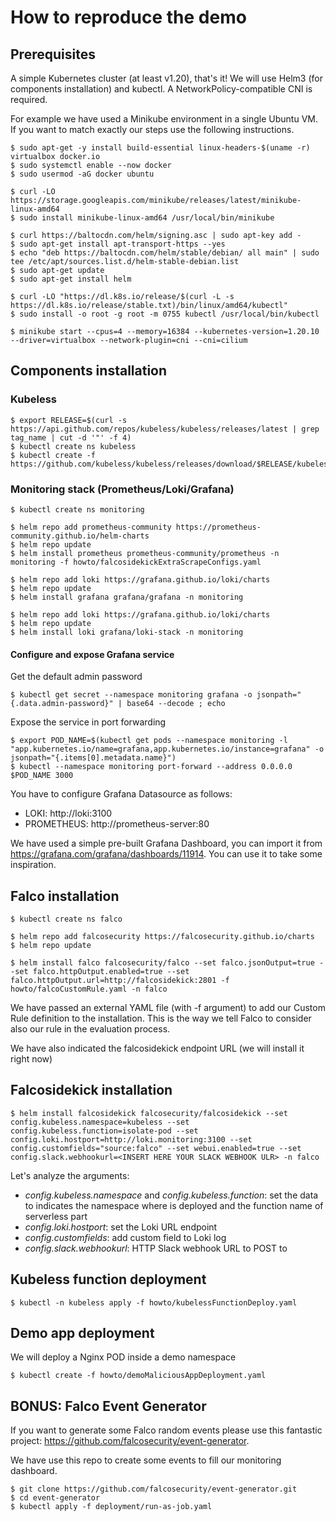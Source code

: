 # How to reproduce the demo

## Prerequisites
A simple Kubernetes cluster (at least v1.20), that's it! We will use Helm3 (for components installation) and kubectl. A NetworkPolicy-compatible CNI is required.

For example we have used a Minikube environment in a single Ubuntu VM. If you want to match exactly our steps use the following instructions.

```shell
$ sudo apt-get -y install build-essential linux-headers-$(uname -r) virtualbox docker.io
$ sudo systemctl enable --now docker
$ sudo usermod -aG docker ubuntu

$ curl -LO https://storage.googleapis.com/minikube/releases/latest/minikube-linux-amd64
$ sudo install minikube-linux-amd64 /usr/local/bin/minikube

$ curl https://baltocdn.com/helm/signing.asc | sudo apt-key add -
$ sudo apt-get install apt-transport-https --yes
$ echo "deb https://baltocdn.com/helm/stable/debian/ all main" | sudo tee /etc/apt/sources.list.d/helm-stable-debian.list
$ sudo apt-get update
$ sudo apt-get install helm

$ curl -LO "https://dl.k8s.io/release/$(curl -L -s https://dl.k8s.io/release/stable.txt)/bin/linux/amd64/kubectl"
$ sudo install -o root -g root -m 0755 kubectl /usr/local/bin/kubectl

$ minikube start --cpus=4 --memory=16384 --kubernetes-version=1.20.10 --driver=virtualbox --network-plugin=cni --cni=cilium
```

## Components installation
### Kubeless
```shell
$ export RELEASE=$(curl -s https://api.github.com/repos/kubeless/kubeless/releases/latest | grep tag_name | cut -d '"' -f 4)
$ kubectl create ns kubeless
$ kubectl create -f https://github.com/kubeless/kubeless/releases/download/$RELEASE/kubeless-$RELEASE.yaml
```
### Monitoring stack (Prometheus/Loki/Grafana)
```shell
$ kubectl create ns monitoring

$ helm repo add prometheus-community https://prometheus-community.github.io/helm-charts
$ helm repo update
$ helm install prometheus prometheus-community/prometheus -n monitoring -f howto/falcosidekickExtraScrapeConfigs.yaml

$ helm repo add loki https://grafana.github.io/loki/charts
$ helm repo update
$ helm install grafana grafana/grafana -n monitoring

$ helm repo add loki https://grafana.github.io/loki/charts
$ helm repo update
$ helm install loki grafana/loki-stack -n monitoring
```

#### Configure and expose Grafana service
Get the default admin password
```shell
$ kubectl get secret --namespace monitoring grafana -o jsonpath="{.data.admin-password}" | base64 --decode ; echo
```

Expose the service in port forwarding
```shell
$ export POD_NAME=$(kubectl get pods --namespace monitoring -l "app.kubernetes.io/name=grafana,app.kubernetes.io/instance=grafana" -o jsonpath="{.items[0].metadata.name}")
$ kubectl --namespace monitoring port-forward --address 0.0.0.0 $POD_NAME 3000
```
You have to configure Grafana Datasource as follows:
 - LOKI: http://loki:3100
 - PROMETHEUS: http://prometheus-server:80

We have used a simple pre-built Grafana Dashboard, you can import it from https://grafana.com/grafana/dashboards/11914. You can use it to take some inspiration.

## Falco installation
```shell
$ kubectl create ns falco

$ helm repo add falcosecurity https://falcosecurity.github.io/charts
$ helm repo update

$ helm install falco falcosecurity/falco --set falco.jsonOutput=true --set falco.httpOutput.enabled=true --set falco.httpOutput.url=http://falcosidekick:2801 -f howto/falcoCustomRule.yaml -n falco
```
We have passed an external YAML file (with -f argument) to add our Custom Rule definition to the installation. This is the way we tell Falco to consider also our rule in the evaluation process.

We have also indicated the falcosidekick endpoint URL (we will install it right now)

## Falcosidekick installation
```shell
$ helm install falcosidekick falcosecurity/falcosidekick --set config.kubeless.namespace=kubeless --set config.kubeless.function=isolate-pod --set config.loki.hostport=http://loki.monitoring:3100 --set config.customfields="source:falco" --set webui.enabled=true --set config.slack.webhookurl=<INSERT HERE YOUR SLACK WEBHOOK ULR> -n falco
```
Let's analyze the arguments:
 - *config.kubeless.namespace* and *config.kubeless.function*: set the data to indicates the namespace where is deployed and the function name of serverless part
 - *config.loki.hostport*: set the Loki URL endpoint
 - *config.customfields*: add custom field to Loki log
 - *config.slack.webhookurl*: HTTP Slack webhook URL to POST to

## Kubeless function deployment
```shell
$ kubectl -n kubeless apply -f howto/kubelessFunctionDeploy.yaml
```

## Demo app deployment
We will deploy a Nginx POD inside a demo namespace
```shell
$ kubectl create -f howto/demoMaliciousAppDeployment.yaml
```

## BONUS: Falco Event Generator
If you want to generate some Falco random events please use this fantastic project: https://github.com/falcosecurity/event-generator.

We have use this repo to create some events to fill our monitoring dashboard.
```shell
$ git clone https://github.com/falcosecurity/event-generator.git
$ cd event-generator
$ kubectl apply -f deployment/run-as-job.yaml
```
